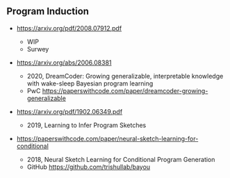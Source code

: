 Program Induction
-----------------

* https://arxiv.org/pdf/2008.07912.pdf
  - WIP
  - Surwey

* https://arxiv.org/abs/2006.08381
  - 2020, DreamCoder: Growing generalizable, interpretable knowledge with
    wake-sleep Bayesian program learning
  - PwC https://paperswithcode.com/paper/dreamcoder-growing-generalizable

* https://arxiv.org/pdf/1902.06349.pdf
  - 2019, Learning to Infer Program Sketches

* https://paperswithcode.com/paper/neural-sketch-learning-for-conditional
  - 2018, Neural Sketch Learning for Conditional Program Generation
  - GitHub https://github.com/trishullab/bayou
